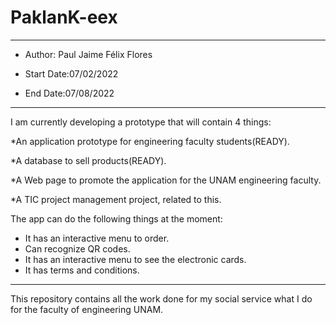 # PaklanK-eex
* ** *****************************************************************************************************************************************

* Author:  Paul Jaime Félix Flores

* Start Date:07/02/2022
* End Date:07/08/2022
* ** *****************************************************************************************************************************************

I am currently developing a prototype that will contain 4 things:

   *An application prototype for engineering faculty students(READY).
   
   *A database to sell products(READY).
   
   *A Web page to promote the application for the UNAM engineering faculty.
   
   *A TIC project management project, related to this.

The app can do the following things at the moment:

  * It has an interactive menu to order.
  * Can recognize QR codes.
  * It has an interactive menu to see the electronic cards.
  * It has terms and conditions.


* ** *****************************************************************************************************************************************



This repository contains all the work done  for my social service what I do for the faculty of engineering UNAM.






